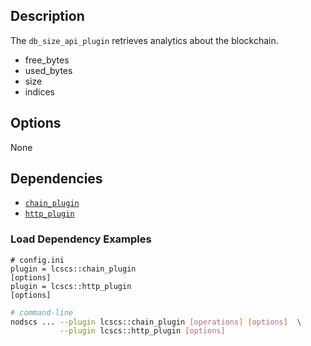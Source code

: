 ## Description

The `db_size_api_plugin` retrieves analytics about the blockchain.

* free_bytes
* used_bytes
* size
* indices

<!--
## Usage

```console
# Not available
```
-->

## Options

None

## Dependencies

* [`chain_plugin`](../chain_plugin/index.md)
* [`http_plugin`](../http_plugin/index.md)

### Load Dependency Examples

```console
# config.ini
plugin = lcscs::chain_plugin
[options]
plugin = lcscs::http_plugin
[options]
```
```sh
# command-line
nodscs ... --plugin lcscs::chain_plugin [operations] [options]  \
           --plugin lcscs::http_plugin [options]
```
